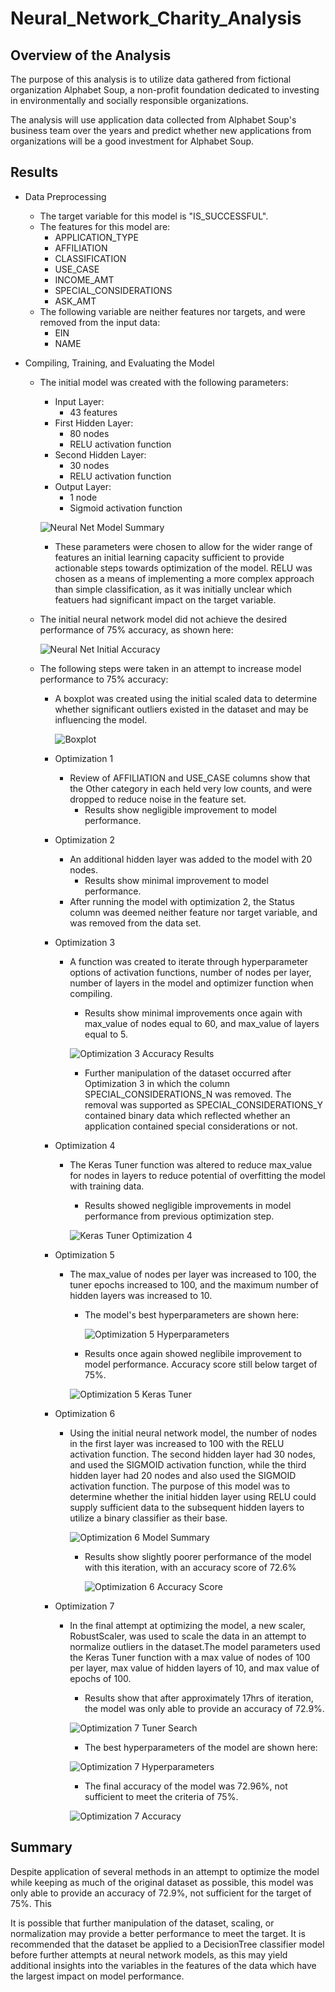 # Neural_Network_Charity_Analysis

## Overview of the Analysis
The purpose of this analysis is to utilize data gathered from fictional organization Alphabet Soup, a non-profit foundation dedicated to investing in environmentally and socially responsible organizations. 

The analysis will use application data collected from Alphabet Soup's business team over the years and predict whether new applications from organizations will be a good investment for Alphabet Soup.
## Results
- Data Preprocessing
    - The target variable for this model is "IS_SUCCESSFUL".
    - The features for this model are:
        - APPLICATION_TYPE
        - AFFILIATION
        - CLASSIFICATION
        - USE_CASE
        - INCOME_AMT
        - SPECIAL_CONSIDERATIONS
        - ASK_AMT
    - The following variable are neither features nor targets, and were removed from the input data:
        - EIN
        - NAME

- Compiling, Training, and Evaluating the Model
    - The initial model was created with the following parameters:
        - Input Layer:
            - 43 features
        - First Hidden Layer:
            - 80 nodes
            - RELU activation function
        - Second Hidden Layer:
            - 30 nodes
            - RELU activation function
        - Output Layer:
            - 1 node
            - Sigmoid activation function

        ![Neural Net Model Summary](https://github.com/JorMerr/Neural_Network_Charity_Analysis/blob/main/Resources/img/Deliv2-nn-summary.JPG)

        - These parameters were chosen to allow for the wider range of features an initial learning capacity sufficient to provide actionable steps towards optimization of the model. RELU was chosen as a means of implementing a more complex approach than simple classification, as it was initially unclear which featuers had significant impact on the target variable.
    - The initial neural network model did not achieve the desired performance of 75% accuracy, as shown here:

        ![Neural Net Initial Accuracy](https://github.com/JorMerr/Neural_Network_Charity_Analysis/blob/main/Resources/img/Deliv2-initial-neural-net.JPG)

    - The following steps were taken in an attempt to increase model performance to 75% accuracy:

        - A boxplot was created using the initial scaled data to determine whether significant outliers existed in the dataset and may be influencing the model.

            ![Boxplot](https://github.com/JorMerr/Neural_Network_Charity_Analysis/blob/main/Resources/img/boxplot.JPG)

        - Optimization 1
            - Review of AFFILIATION and USE_CASE columns show that the Other category in each held very low counts, and were dropped to reduce noise in the feature set.
                - Results show negligible improvement to model performance.

        - Optimization 2
            - An additional hidden layer was added to the model with 20 nodes.
                - Results show minimal improvement to model performance.
            - After running the model with optimization 2, the Status column was deemed neither feature nor target variable, and was removed from the data set.
        
        - Optimization 3
            - A function was created to iterate through hyperparameter options of activation functions, number of nodes per layer, number of layers in the model and optimizer function when compiling.
                - Results show minimal improvements once again with max_value of nodes equal to 60, and max_value of layers equal to 5.

                ![Optimization 3 Accuracy Results](https://github.com/JorMerr/Neural_Network_Charity_Analysis/blob/main/Resources/img/Opt3-Keras-Tuner.JPG)

                - Further manipulation of the dataset occurred after Optimization 3 in which the column SPECIAL_CONSIDERATIONS_N was removed. The removal was supported as SPECIAL_CONSIDERATIONS_Y contained binary data which reflected whether an application contained special considerations or not.
            
        - Optimization 4
            - The Keras Tuner function was altered to reduce max_value for nodes in layers to reduce potential of overfitting the model with training data.
                - Results showed negligible improvements in model performance from previous optimization step.

                ![Keras Tuner Optimization 4](https://github.com/JorMerr/Neural_Network_Charity_Analysis/blob/main/Resources/img/kt.search1.JPG)
        
        - Optimization 5
            - The max_value of nodes per layer was increased to 100, the tuner epochs increased to 100, and the maximum number of hidden layers was increased to 10.

                - The model's best hyperparameters are shown here:

                    ![Optimization 5 Hyperparameters](https://github.com/JorMerr/Neural_Network_Charity_Analysis/blob/main/Resources/img/kt.hp.best1.JPG)

                - Results once again showed neglibile improvement to model performance. Accuracy score still below target of 75%.

                ![Optimization 5 Keras Tuner](https://github.com/JorMerr/Neural_Network_Charity_Analysis/blob/main/Resources/img/opt5-Keras-Tuner.JPG)

        - Optimization 6
            - Using the initial neural network model, the number of nodes in the first layer was increased to 100 with the RELU activation function. The second hidden layer had 30 nodes, and used the SIGMOID activation function, while the third hidden layer had 20 nodes and also used the SIGMOID activation function. The purpose of this model was to determine whether the initial hidden layer using RELU could supply sufficient data to the subsequent hidden layers to utilize a binary classifier as their base.

                ![Optimization 6 Model Summary](https://github.com/JorMerr/Neural_Network_Charity_Analysis/blob/main/Resources/img/opt6-model-summary.JPG)

                - Results show slightly poorer performance of the model with this iteration, with an accuracy score of 72.6%

                    ![Optimization 6 Accuracy Score](https://github.com/JorMerr/Neural_Network_Charity_Analysis/blob/main/Resources/img/opt6-accuracy.JPG)

        - Optimization 7
            - In the final attempt at optimizing the model, a new scaler, RobustScaler, was used to scale the data in an attempt to normalize outliers in the dataset.The model parameters used the Keras Tuner function with a max value of nodes of 100 per layer, max value of hidden layers of 10, and max value of epochs of 100.

                - Results show that after approximately 17hrs of iteration, the model was only able to provide an accuracy of 72.9%.

                ![Optimization 7 Tuner Search](https://github.com/JorMerr/Neural_Network_Charity_Analysis/blob/main/Resources/img/opt7-tuner.JPG)

                - The best hyperparameters of the model are shown here:

                ![Optimization 7 Hyperparameters](https://github.com/JorMerr/Neural_Network_Charity_Analysis/blob/main/Resources/img/opt7-hp.JPG)

                - The final accuracy of the model was 72.96%, not sufficient to meet the criteria of 75%.

                ![Optimization 7 Accuracy](https://github.com/JorMerr/Neural_Network_Charity_Analysis/blob/main/Resources/img/opt7-accuracy.JPG)


## Summary
Despite application of several methods in an attempt to optimize the model while keeping as much of the original dataset as possible, this model was only able to provide an accuracy of 72.9%, not sufficient for the target of 75%. This

It is possible that further manipulation of the dataset, scaling, or normalization may provide a better performance to meet the target. It is recommended that the dataset be applied to a DecisionTree classifier model before further attempts at neural network models, as this may yield additional insights into the variables in the features of the data which have the largest impact on model performance. 